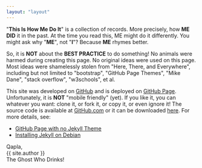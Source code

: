 ```yaml
---
layout: "layout"
---
```


"<b>This Is How Me Do It</b>" is a collection of records.
More precisely, how <b>ME DID</b> it in the past.
At the time you read this, ME might do it differently.
You might ask why "<b>ME</b>", not "<b>I</b>"?
Because <b>ME</b> rhymes better.


So, it is <b>NOT</b> about the <b>BEST PRACTICE</b> to do something!
No animals were harmed during creating this page.
No original ideas were used on this page.
Most ideas were shamelessly stolen from "Here, There, and Everywhere",
including but not limited to 
"bootstrap", 
"GitHub Page Themes",
"Mike Dane",
"stack overflow", 
"w3schools", 
et al.

This site was developed on [GitHub](https://github.com/) 
and is deployed on [GitHub Page](https://pages.github.com/).
Unfortunately, it is <b>NOT</b> "mobile friendly" (yet).
If you like it, you can whatever you want: clone it, or fork it, or copy it, or even ignore it!
The source code is available at [GitHub.com](https://github.com/ThisIsHowMeDoIt/doit/)
or it can be downloaded 
[here](https://github.com/ThisIsHowMeDoIt/doit/archive/master.zip).
For more details, see:
* [GitHub Page with no Jekyll Theme](001.md)
* [Installing Jekyll on Debian](005.md)

Qapla,<br>{{ site.author }}<br>The Ghost Who Drinks!

